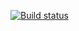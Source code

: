 [![Build status](https://ci.appveyor.com/api/projects/status/e3mfa74vgy9r0o92?svg=true)](https://ci.appveyor.com/project/TatianaHrip/patterns-2)